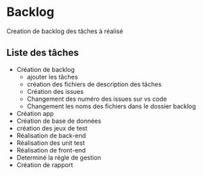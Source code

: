 # Backlog

Creation de backlog des tâches à réalisé

## Liste des tâches

- Création de backlog
  - ajouter les tâches
  - création des fichiers de description des tâches
  - Création des issues
  - Changement des numéro des issues sur vs code
  - Changement les noms des fichiers dans le dossier backlog
- Création app
- Création de base de données
- création des jeux de test
- Réalisation de back-end
- Réalisation des unit test
- Réalisation de front-end
- Determiné la régle de gestion
- Création de rapport

